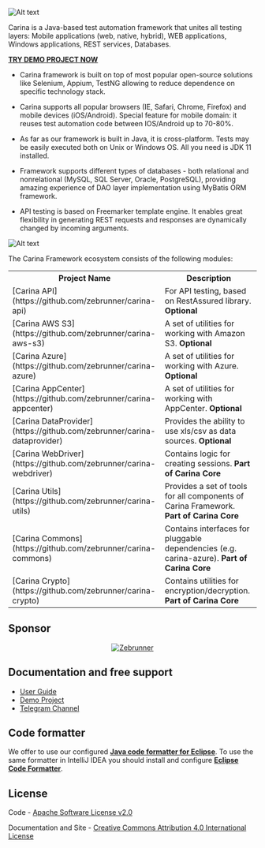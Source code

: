 ![Alt text](https://github.com/zebrunner/carina/raw/master/docs/img/carina.png "Carina Logo")

Carina is a Java-based test automation framework that unites all testing layers: Mobile applications (web, native, hybrid), WEB applications, Windows applications, REST services, Databases.

<B>[TRY DEMO PROJECT NOW](https://github.com/zebrunner/carina-demo)</B>

* Carina framework is built on top of most popular open-source solutions like Selenium, Appium, TestNG allowing to reduce dependence on specific technology stack.

* Carina supports all popular browsers (IE, Safari, Chrome, Firefox) and mobile devices (iOS/Android). Special feature for mobile domain: it reuses test automation code between IOS/Android up to 70-80%.

* As far as our framework is built in Java, it is cross-platform. Tests may be easily executed both on Unix or Windows OS. All you need is JDK 11 installed.

* Framework supports different types of databases - both relational and nonrelational (MySQL, SQL Server, Oracle, PostgreSQL), providing amazing experience of DAO layer implementation using MyBatis ORM framework.

* API testing is based on Freemarker template engine. It enables great flexibility in generating REST requests and responses are dynamically changed by incoming arguments. 

![Alt text](https://github.com/zebrunner/carina/raw/master/docs/img/carina_overview.png "Carina Overview")


The Carina Framework ecosystem consists of the following modules:
<table>
	<tr>
		<th>Project Name</th>
		<th>Description</th>
	</tr>
	<tr>
		<td>[Carina API](https://github.com/zebrunner/carina-api)</td>
		<td>For API testing, based on RestAssured library. <b>Optional</b></td>
	</tr>
    <tr>
		<td>[Carina AWS S3](https://github.com/zebrunner/carina-aws-s3)</td>
		<td>A set of utilities for working with Amazon S3. <b>Optional</b></td>
	</tr>
    <tr>
		<td>[Carina Azure](https://github.com/zebrunner/carina-azure)</td>
		<td>A set of utilities for working with Azure. <b>Optional</b></td>
	</tr>
    <tr>
		<td>[Carina AppCenter](https://github.com/zebrunner/carina-appcenter)</td>
		<td>A set of utilities for working with AppCenter. <b>Optional</b></td>
	</tr>
    <tr>
		<td>[Carina DataProvider](https://github.com/zebrunner/carina-dataprovider)</td>
		<td>Provides the ability to use xls/csv as data sources. <b>Optional</b></td>
	</tr>
    <tr>
		<td>[Carina WebDriver](https://github.com/zebrunner/carina-webdriver)</td>
		<td>Contains logic for creating sessions. <b>Part of Carina Core</b></td>
	</tr>
    <tr>
		<td>[Carina Utils](https://github.com/zebrunner/carina-utils)</td>
		<td>Provides a set of tools for all components of Carina Framework. <b>Part of Carina Core</b></td>
	</tr>
    <tr>
		<td>[Carina Commons](https://github.com/zebrunner/carina-commons)</td>
		<td>Contains interfaces for pluggable dependencies (e.g. carina-azure). <b>Part of Carina Core</b></td>
	</tr>
    <tr>
		<td>[Carina Crypto](https://github.com/zebrunner/carina-crypto)</td>
        <td>Contains utilities for encryption/decryption. <b>Part of Carina Core</b></td>
	</tr>
</table>

## Sponsor
<p align="center">
  <a href="https://zebrunner.com/"><img alt="Zebrunner" src="https://github.com/zebrunner/zebrunner/raw/master/docs/img/zebrunner_intro.png"></a>
</p>

## Documentation and free support
* [User Guide](http://zebrunner.github.io/carina)
* [Demo Project](https://github.com/zebrunner/carina-demo)
* [Telegram Channel](https://t.me/qps_carina)

## Code formatter
We offer to use our configured [**Java code formatter for Eclipse**](https://github.com/zebrunner/carina/blob/master/carina_formatter.xml). To use the same formatter in IntelliJ IDEA you should install and configure [**Eclipse Code Formatter**](https://plugins.jetbrains.com/plugin/6546-eclipse-code-formatter).

## License
Code - [Apache Software License v2.0](http://www.apache.org/licenses/LICENSE-2.0)

Documentation and Site - [Creative Commons Attribution 4.0 International License](http://creativecommons.org/licenses/by/4.0/deed.en_US)

